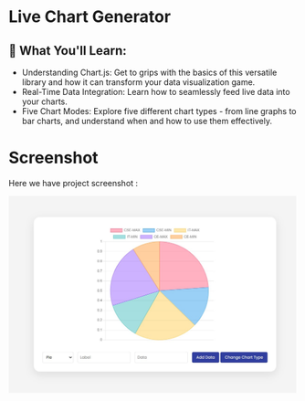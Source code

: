 # Live Chart Generator

## 🌟 What You'll Learn:
- Understanding Chart.js: Get to grips with the basics of this versatile library and how it can transform your data visualization game.
- Real-Time Data Integration: Learn how to seamlessly feed live data into your charts.
- Five Chart Modes: Explore five different chart types - from line graphs to bar charts, and understand when and how to use them effectively.

# Screenshot
Here we have project screenshot :

![screenshot](screenshot.jpg)
